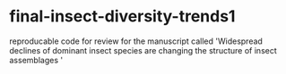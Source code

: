 # final-insect-diversity-trends1
reproducable code for review for the manuscript called 'Widespread declines of dominant insect species are changing the structure of insect assemblages '
